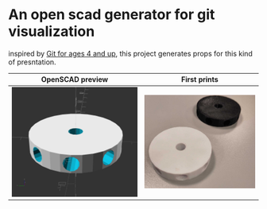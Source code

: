 # An open scad generator for git visualization
inspired by [Git for ages 4 and up](https://www.youtube.com/watch?v=3m7BgIvC-uQ), this project generates props for this kind of presntation. 

|OpenSCAD preview| First prints|
|----|----|
|![rendered image of the puck with 3 visible holes on the side, and one though the disk in the center](puck.png)|![2 3D-printed pucks one in white plastic and one in black](puck.jpeg)|